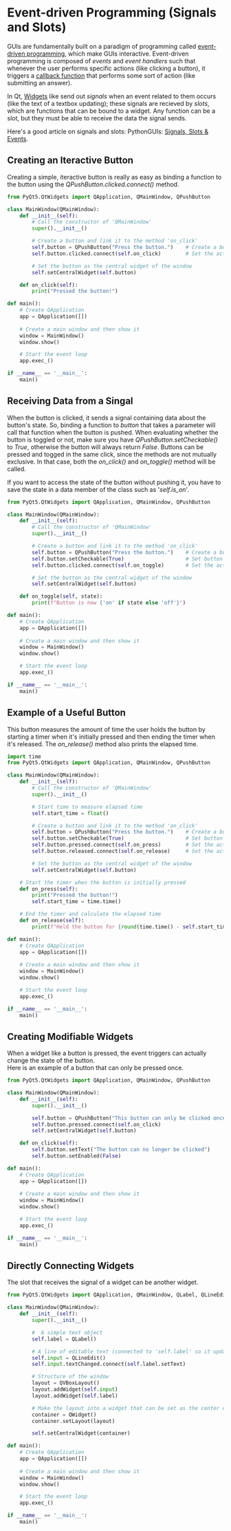 # Event-driven Programming (Signals and Slots)
GUIs are fundamentally built on a paradigm of programming called [event-driven programming](https://en.wikipedia.org/wiki/Event-driven_programming), which make GUIs interactive. Event-driven programming is composed of _events_ and _event handlers_ such that whenever the user performs specific actions (like clicking a button), it triggers a [callback function](https://en.wikipedia.org/wiki/Callback_(computer_programming)) that performs some sort of action (like submitting an answer). 

In Qt, [Widgets](https://www.pythonguis.com/tutorials/pyqt-basic-widgets/) like send out _signals_ when an event related to them occurs (like the text of a textbox updating);
these signals are recieved by _slots_, which are functions that can be bound to a widget. Any function can be a slot, but they must be able to receive the data the signal sends.

Here's a good article on signals and slots: PythonGUIs: [Signals, Slots & Events](https://www.pythonguis.com/tutorials/pyqt-signals-slots-events/).

## Creating an Iteractive Button
Creating a simple, iteractive button is really as easy as binding a function to the button using the _QPushButton.clicked.connect()_ method.

```Python
from PyQt5.QtWidgets import QApplication, QMainWindow, QPushButton

class MainWindow(QMainWindow):
    def __init__(self):
        # Call the constructor of 'QMainWindow'
        super().__init__()

        # Create a button and link it to the method 'on_click'
        self.button = QPushButton("Press the button.")    # Create a button labled 'Press the button.'
        self.button.clicked.connect(self.on_click)        # Set the action to take when pressed

        # Set the button as the central widget of the window
        self.setCentralWidget(self.button)

    def on_click(self):
        print("Pressed the button!")        

def main():
    # Create QApplication
    app = QApplication([])
    
    # Create a main window and then show it
    window = MainWindow()
    window.show()

    # Start the event loop
    app.exec_()

if __name__ == '__main__':
    main()
```

## Receiving Data from a Singal
When the button is clicked, it sends a signal containing data about the button's state. So, binding a function to _button_ that takes a parameter will call that function
when the button is pushed. When evaluating whether the button is toggled or not, make sure you have _QPushButton.setCheckable()_ to _True_, otherwise the button will always
return _False_. Buttons can be pressed and togged in the same click, since the methods are not mutually exclusive. In that case, both the _on\_click()_ and _on\_toggle()_ method will be called.

If you want to access the state of the button without pushing it, you have to save the state in a data member of the class such as '_self.is_on_'.
```Python
from PyQt5.QtWidgets import QApplication, QMainWindow, QPushButton

class MainWindow(QMainWindow):
    def __init__(self):
        # Call the constructor of 'QMainWindow'
        super().__init__()

        # Create a button and link it to the method 'on_click'
        self.button = QPushButton("Press the button.")    # Create a button labled 'Press the button.'
        self.button.setCheckable(True)                    # Set button to register being toggled
        self.button.clicked.connect(self.on_toggle)       # Set the action to take when toggled

        # Set the button as the central widget of the window
        self.setCentralWidget(self.button) 

    def on_toggle(self, state):
        print(f"Button is now {'on' if state else 'off'}")

def main():
    # Create QApplication
    app = QApplication([])
    
    # Create a main window and then show it
    window = MainWindow()
    window.show()

    # Start the event loop
    app.exec_()

if __name__ == '__main__':
    main()
```

## Example of a Useful Button
This button measures the amount of time the user holds the button by starting a timer when it's initially pressed and then ending the timer when it's released.
The _on\_release()_ method also prints the elapsed time.

```Python
import time
from PyQt5.QtWidgets import QApplication, QMainWindow, QPushButton

class MainWindow(QMainWindow):
    def __init__(self):
        # Call the constructor of 'QMainWindow'
        super().__init__()

        # Start time to measure elapsed time
        self.start_time = float()

        # Create a button and link it to the method 'on_click'
        self.button = QPushButton("Press the button.")    # Create a button labled 'Press the button.'
        self.button.setCheckable(True)                    # Set button to register being toggled
        self.button.pressed.connect(self.on_press)        # Set the action to take when the button is pressed
        self.button.released.connect(self.on_release)     # Set the action to take when toggled

        # Set the button as the central widget of the window
        self.setCentralWidget(self.button) 

    # Start the timer when the button is initially pressed
    def on_press(self):
        print("Pressed the button!")
        self.start_time = time.time()

    # End the timer and calculate the elapsed time
    def on_release(self):
        print(f"Held the button for {round(time.time() - self.start_time, 2)} seconds")

def main():
    # Create QApplication
    app = QApplication([])
    
    # Create a main window and then show it
    window = MainWindow()
    window.show()

    # Start the event loop
    app.exec_()

if __name__ == '__main__':
    main()
```

## Creating Modifiable Widgets
When a widget like a button is pressed, the event triggers can actually change the state of the button. <br />
Here is an example of a button that can only be pressed once.

```Python
from PyQt5.QtWidgets import QApplication, QMainWindow, QPushButton

class MainWindow(QMainWindow):
    def __init__(self):
        super().__init__()

        self.button = QPushButton("This button can only be clicked once")
        self.button.pressed.connect(self.on_click)
        self.setCentralWidget(self.button)

    def on_click(self):
        self.button.setText("The button can no longer be clicked")
        self.button.setEnabled(False)

def main():
    # Create QApplication
    app = QApplication([])
    
    # Create a main window and then show it
    window = MainWindow()
    window.show()

    # Start the event loop
    app.exec_()

if __name__ == '__main__':
    main()
```

## Directly Connecting Widgets
The slot that receives the signal of a widget can be another widget.

```Python
from PyQt5.QtWidgets import QApplication, QMainWindow, QLabel, QLineEdit, QVBoxLayout, QWidget

class MainWindow(QMainWindow):
    def __init__(self):
        super().__init__()

        #  A simple text object
        self.label = QLabel()

        # A line of editable text (connected to 'self.label' so it updates 'self.label' when changed)
        self.input = QLineEdit()
        self.input.textChanged.connect(self.label.setText)

        # Structure of the window
        layout = QVBoxLayout()
        layout.addWidget(self.input)
        layout.addWidget(self.label)

        # Make the layout into a widget that can be set as the center of the window
        container = QWidget()
        container.setLayout(layout)

        self.setCentralWidget(container)

def main():
    # Create QApplication
    app = QApplication([])
    
    # Create a main window and then show it
    window = MainWindow()
    window.show()

    # Start the event loop
    app.exec_()

if __name__ == '__main__':
    main()
```
